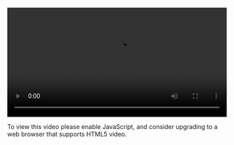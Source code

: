 <video controls="" style="width: 100%; display: block;"><source src="http://o86bpj665.bkt.clouddn.com/bianguaishou/7-3-before.mp4" type="video/mp4"><p>To view this video please enable JavaScript, and consider upgrading to a web browser that supports HTML5 video.</p></video>
